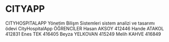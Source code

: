 # CITYAPP
CITYHOSPITALAPP
Yönetim Bilişm Sistemleri sistem analizi ve tasarımı ödevi CityHospitalApp
ÖĞRENCİLER
Hasan AKSOY 412446
Hande ATAKOL 412831
Enes TEK 416405
Beyza YELKOVAN 415249
Melih KAHVE 416849
